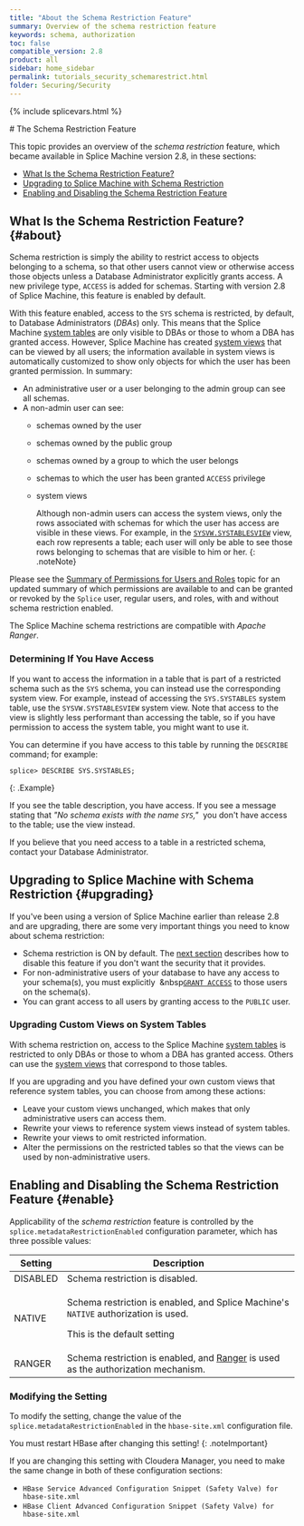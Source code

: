 ```yaml
---
title: "About the Schema Restriction Feature"
summary: Overview of the schema restriction feature
keywords: schema, authorization
toc: false
compatible_version: 2.8
product: all
sidebar: home_sidebar
permalink: tutorials_security_schemarestrict.html
folder: Securing/Security
---
```

{% include splicevars.html %} <section>
<div class="TopicContent" data-swiftype-index="true" markdown="1">
# The Schema Restriction Feature

This topic provides an overview of the _schema restriction_ feature, which became available in Splice Machine version 2.8, in these sections:

* [What Is the Schema Restriction Feature?](#about)
* [Upgrading to Splice Machine with Schema Restriction](#upgrading)
* [Enabling and Disabling the Schema Restriction Feature](#enable)

## What Is the Schema Restriction Feature?  {#about}

Schema restriction is simply the ability to restrict access to objects belonging to a schema, so that other users cannot view or otherwise access those objects unless a Database Administrator explicitly grants access. A new privilege type, `ACCESS` is added for schemas. Starting with version 2.8 of Splice Machine, this feature is enabled by default.

With this feature enabled, access to the `SYS` schema is restricted, by default, to Database Administrators (_DBAs_) only. This means that the Splice Machine [system tables](sqlref_systables_intro.html) are only visible to DBAs or those to whom a DBA has granted access. However, Splice Machine has created [system views](sqlref_sysviews_intro.html) that can be viewed by all users; the information available in system views is automatically customized to show only objects for which the user has been granted permission. In summary:

* An administrative user or a user belonging to the admin group can see all schemas.
* A non-admin user can see:
  * schemas owned by the user
  * schemas owned by the public group
  * schemas owned by a group to which the user belongs
  * schemas to which the user has been granted `ACCESS` privilege
  * system views

    Although non-admin users can access the system views, only the rows associated with schemas for which the user has access are visible in these views. For example, in the [`SYSVW.SYSTABLESVIEW`](sqlref_sysviews_systablesview.html) view, each row represents a table; each user will only be able to see those rows belonging to schemas that are visible to him or her.
    {: .noteNote}

Please see the [Summary of Permissions for Users and Roles](tutorials_security_permissions.html) topic for an updated summary of which permissions are available to and can be granted or revoked by the `Splice` user, regular users, and roles, with and without schema restriction enabled.

<p class="noteNote">The Splice Machine schema restrictions are compatible with <em>Apache Ranger</em>. </p>

### Determining If You Have Access

If you want to access the information in a table that is part of a restricted schema such as the `SYS` schema, you can instead use the corresponding system view. For example, instead of accessing the `SYS.SYSTABLES` system table, use the `SYSVW.SYSTABLESVIEW` system view.  Note that access to the view is slightly less performant than accessing the table, so if you have permission to access the system table, you might want to use it.

You can determine if you have access to this table by running the `DESCRIBE` command; for example:

```
splice> DESCRIBE SYS.SYSTABLES;
```
{: .Example}

If you see the table description, you have access. If you see a message stating that _"No schema exists with the name `SYS`,"_&nbsp; you don't have access to the table; use the view instead.

If you believe that you need access to a table in a restricted schema, contact your Database Administrator.

## Upgrading to Splice Machine with Schema Restriction  {#upgrading}

If you've been using a version of Splice Machine earlier than release 2.8 and are upgrading, there are some very important things you need to know about schema restriction:

* Schema restriction is ON by default. The [next section](#enable) describes how to disable this feature if you don't want the security that it provides.
* For non-administrative users of your database to have any access to your schema(s), you must explicitly &nbsp;&nbsp[`GRANT ACCESS`](sqlref_statements_grant.html#SchemaSyntax) to those users on the schema(s).
* You can grant access to all users by granting access to the `PUBLIC` user.

### Upgrading Custom Views on System Tables

With schema restriction on, access to the Splice Machine [system tables](sqlref_systables_intro.html) is restricted to only DBAs or those to whom a DBA has granted access. Others can use the [system views](sqlref_sysviews_intro.html) that correspond to those tables.

If you are upgrading and you have defined your own custom views that reference system tables, you can choose from among these actions:

* Leave your custom views unchanged, which makes that only administrative users can access them.
* Rewrite your views to reference system views instead of system tables.
* Rewrite your views to omit restricted information.
* Alter the permissions on the restricted tables so that the views can be used by non-administrative users.

## Enabling and Disabling the Schema Restriction Feature  {#enable}

Applicability of the _schema restriction_ feature is controlled by the `splice.metadataRestrictionEnabled` configuration parameter, which has three possible values:

<table>
    <col />
    <col />
    <thead>
        <tr>
            <th>Setting</th>
            <th>Description</th>
        </tr>
    </thead>
    <tbody>
        <tr>
            <td class="CodeFont">DISABLED</td>
            <td>Schema restriction is disabled. </td>
        </tr>
        <tr>
            <td class="CodeFont">NATIVE</td>
            <td><p>Schema restriction is enabled, and Splice Machine's <code>NATIVE</code> authorization is used.</p>
                <p>This is the default setting</p>
            </td>
        </tr>
        <tr>
            <td class="CodeFont">RANGER</td>
            <td>Schema restriction is enabled, and <a href="tutorials_security_usingranger.html">Ranger</a> is used as the authorization mechanism.</td>
        </tr>
    </tbody>
</table>

### Modifying the Setting
To modify the setting, change the value of the `splice.metadataRestrictionEnabled` in the `hbase-site.xml` configuration file.

You must restart HBase after changing this setting!
{: .noteImportant}

If you are changing this setting with Cloudera Manager, you need to make the same change in <span class="important">both</span> of these configuration sections:

* `HBase Service Advanced Configuration Snippet (Safety Valve) for hbase-site.xml`
* `HBase Client Advanced Configuration Snippet (Safety Valve) for hbase-site.xml`



</div>
</section>
